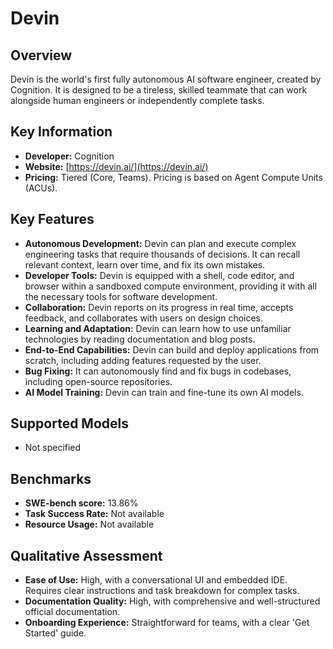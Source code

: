 # Devin

## Overview

Devin is the world's first fully autonomous AI software engineer, created by Cognition. It is designed to be a tireless, skilled teammate that can work alongside human engineers or independently complete tasks.

## Key Information

- **Developer:** Cognition
- **Website:** [https://devin.ai/](https://devin.ai/)
- **Pricing:** Tiered (Core, Teams). Pricing is based on Agent Compute Units (ACUs).

## Key Features

*   **Autonomous Development:** Devin can plan and execute complex engineering tasks that require thousands of decisions. It can recall relevant context, learn over time, and fix its own mistakes.
*   **Developer Tools:** Devin is equipped with a shell, code editor, and browser within a sandboxed compute environment, providing it with all the necessary tools for software development.
*   **Collaboration:** Devin reports on its progress in real time, accepts feedback, and collaborates with users on design choices.
*   **Learning and Adaptation:** Devin can learn how to use unfamiliar technologies by reading documentation and blog posts.
*   **End-to-End Capabilities:** Devin can build and deploy applications from scratch, including adding features requested by the user.
*   **Bug Fixing:** It can autonomously find and fix bugs in codebases, including open-source repositories.
*   **AI Model Training:** Devin can train and fine-tune its own AI models.

## Supported Models

- Not specified

## Benchmarks

- **SWE-bench score:** 13.86%
- **Task Success Rate:** Not available
- **Resource Usage:** Not available

## Qualitative Assessment

- **Ease of Use:** High, with a conversational UI and embedded IDE. Requires clear instructions and task breakdown for complex tasks.
- **Documentation Quality:** High, with comprehensive and well-structured official documentation.
- **Onboarding Experience:** Straightforward for teams, with a clear 'Get Started' guide.
